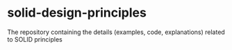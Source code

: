 # solid-design-principles
The repository containing the details (examples, code, explanations) related to SOLID principles
